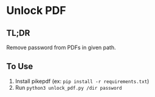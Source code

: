 # Unlock PDF

## TL;DR

Remove password from PDFs in given path.

## To Use

1. Install pikepdf (ex: `pip install -r requirements.txt`)
1. Run `python3 unlock_pdf.py /dir password`
